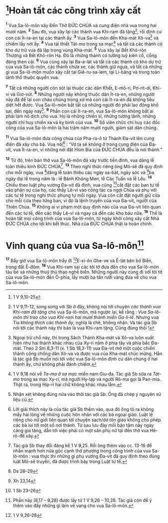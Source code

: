 # [^1*]Hoàn tất các công trình xây cất
<sup><b>1</b></sup> Vua Sa-lô-môn xây Đền Thờ ĐỨC CHÚA và cung điện nhà vua trong hai mươi năm. <sup><b>2</b></sup> Sau đó, vua xây lại các thành vua Khi-ram đã tặng[^1], rồi định cư con cái Ít-ra-en tại các thành ấy. <sup><b>3</b></sup> Vua Sa-lô-môn đến Kha-mát Xô-va[^2] và chiếm lấy nơi ấy. <sup><b>4</b></sup> Vua tái thiết Tát-mo trong sa mạc[^3] và tất cả các thành có kho dự trữ vua đã lập trong vùng Kha-mát. <sup><b>5</b></sup> Vua xây lại Bết Khô-rôn Thượng và Bết Khô-rôn Hạ. Đó là những thành có tường luỹ kiên cố, cổng đóng then cài. <sup><b>6</b></sup> Vua cũng xây lại Ba-a-lát và tất cả các thành có kho dự trữ của vua Sa-lô-môn, các thành chứa xe, các thành giữ ngựa, và tất cả những gì vua Sa-lô-môn muốn xây cất tại Giê-ru-sa-lem, tại Li-băng và trong toàn lãnh thổ thuộc quyền vua.

<sup><b>7</b></sup> Tất cả những người còn sót lại thuộc các dân Khết, E-mô-ri, Pơ-rít-di, Khi-vi và Giơ-vút. <sup><b>8</b></sup> Những người này không thuộc dân Ít-ra-en, những người này đã để lại con cháu chúng trong xứ mà con cái Ít-ra-en đã không tiêu diệt hết được. Vua Sa-lô-môn bắt tất cả những người đó phải lao động khổ sai, đến ngày nay[^4]. <sup><b>9</b></sup> Phần con cái Ít-ra-en, vua Sa-lô-môn không bắt ai phải làm nô dịch cho vua. Họ là những chiến sĩ, những tướng lãnh, những người chỉ huy chiến xa và kỵ binh của vua. <sup><b>10</b></sup> Số viên chức chỉ huy các đốc công của vua Sa-lô-môn là hai trăm năm mươi người, giám sát dân chúng.

<sup><b>11</b></sup> Vua Sa-lô-môn đưa công chúa của Pha-ra-ô từ Thành Đa-vít lên cung điện đã xây cho bà. Vua nói[^5] : “Vợ ta sẽ không ở trong cung điện của Đa-vít, vua Ít-ra-en, vì những nơi đặt Hòm Bia của ĐỨC CHÚA đều là nơi thánh.”

<sup><b>12</b></sup> Từ đó, trên bàn thờ vua Sa-lô-môn đã xây trước tiền đình, vua dâng lễ toàn thiêu kính ĐỨC CHÚA[^6]. <sup><b>13</b></sup> Theo nghi thức riêng ông Mô-sê đã quy định cho mỗi ngày, vua [^2*]dâng lễ toàn thiêu các ngày sa-bát, ngày sóc và [^3*]ba ngày đại lễ trong năm là : lễ Bánh Không Men, lễ Các Tuần và lễ Lều. <sup><b>14</b></sup> Chiếu theo luật phụ vương Đa-vít đã định, vua cũng [^4*]cắt đặt các ban tư tế vào phận sự của họ, các thầy Lê-vi vào công tác ca ngợi Chúa và phụ với các tư tế trong nghi thức phụng tự mỗi ngày. Vua còn cắt đặt người giữ cửa cho mỗi cửa theo từng ban, vì đó là lệnh truyền của vua Đa-vít, người của Thiên Chúa. <sup><b>15</b></sup> Không ai vi phạm một quy định nào của vua Đa-vít liên quan đến các tư tế, đến các thầy Lê-vi và ngay cả đến các kho báu nữa. <sup><b>16</b></sup> Thế là hoàn tất mọi công trình của vua Sa-lô-môn, từ ngày khởi công xây cất Nhà ĐỨC CHÚA cho tới khi kết thúc. Nhà của ĐỨC CHÚA thật là hoàn chỉnh.

# Vinh quang của vua Sa-lô-môn[^7]
<sup><b>17</b></sup> Bấy giờ vua Sa-lô-môn trẩy đi [^5*]E-xi-ôn Ghe-ve và Ê-lát bên bờ Biển, trong đất Ê-đôm. <sup><b>18</b></sup> Vua Khi-ram sai các tôi tớ đưa đến cho vua Sa-lô-môn tàu bè và những thuỷ thủ thạo nghề biển. Những người này cùng đi với tôi tớ của vua Sa-lô-môn đến Ô-phia, lấy mười ba tấn rưỡi vàng đưa về cho vua Sa-lô-môn.

[^1]: 1 V 9,11-12, song song với Sb ở đây, không nói tới chuyện <i>các thành vua Khi-ram đã tặng</i> cho vua Sa-lô-môn, mà ngược lại, kể rằng : <i>Vua Sa-lô-môn thì trao cho vua Khi-ram hai mươi thành miền Ga-li-lê</i>. Nhưng vua Tia <i>không thích các thành ấy</i>, nghĩa là chê, không nhận. Và tác giả Sb nói tới các thành này thì bảo là vua Khi-ram tặng. Cũng đúng thôi !
[^2]: Ngoại trừ chỗ này, thì trong Sách Thánh Kha-mát và Xô-va luôn xuất hiện như hai thành khác nhau của Xy-ri nằm ở phía tây và phía bắc Đa-mát. Theo 2 Sm 8,3-11 (x. 1 Sb 18,3-11) vua Đa-vít mở một cuộc chiến thành công chống dân Xô-va và được vua của Kha-mát chúc mừng. Hẳn là tác giả Sb muốn nói tới việc vua Sa-lô-môn định cư dân chúng ở hai thành ấy, chứ không phải đánh chiếm.
[^3]: 1 V 9,18 nói về <i>Ta-ma ở sa mạc</i> miền nam Giu-đa. Tác giả Sb sửa ra <i>Tát-mo</i> trong sa mạc Xy-ri, mà người Hy-lạp và người Rô-ma gọi là Pan-mia. Thật ra, trong Híp-ri hai chữ không khác nhau lắm.
[^4]: Nhận xét không đúng nữa vào thời tác giả Sb. Ông đã chép y nguyên sử liệu cũ.
[^5]: Lời giải thích này là của tác giả Sb thêm vào, qua đó ông tỏ ra không mấy hài lòng về những cuộc hôn nhân với các bà ngoại giáo. Luật lệ riêng cho nữ giới liên quan tới chuyện sạch/dơ tôn giáo không cho phép các bà lui tới một số nơi thánh. Từ sau lưu đày mối bận tâm này ngày càng gia tăng, dẫn tới việc phải có một sân phụ nữ tại đền thờ vua Hê-rô-đê xây.
[^6]: Tác giả Sb thay đổi đáng kể 1 V 9,25. Rồi ông thêm vào cc. 13-16 để nhấn mạnh hơn nữa góc cạnh thờ phượng trong công trình của vua Sa-lô-môn : vua thực thi những gì phụ vương Đa-vít đã quy định theo đúng luật Mô-sê truyền, đã được trình bày trong Luật tư tế.
[^7]: Phần này (8,17 – 9,28) được lấy từ 1 V 9,26 – 10,28. Tác giả còn để ý thêm vào đấy những gì làm vẻ vang cho vua Sa-lô-môn.
[^1*]: 1 V 9,10-25
[^2*]: Ds 28–29
[^3*]: Xh 23,14
[^4*]: 1 Sb 23–26
[^5*]: 1 V 9,26-28
